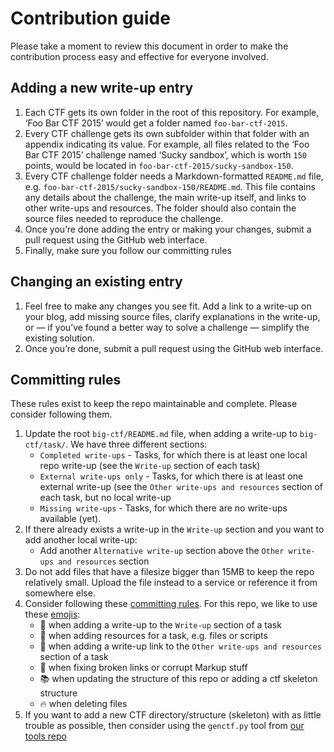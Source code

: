 # Contribution guide

Please take a moment to review this document in order to make the contribution process easy and effective for everyone involved.

## Adding a new write-up entry

1. Each CTF gets its own folder in the root of this repository. For example, ‘Foo Bar CTF 2015’ would get a folder named `foo-bar-ctf-2015`.
2. Every CTF challenge gets its own subfolder within that folder with an appendix indicating its value. For example, all files related to the ‘Foo Bar CTF 2015’ challenge named ‘Sucky sandbox’, which is worth `150` points, would be located in `foo-bar-ctf-2015/sucky-sandbox-150`.
3. Every CTF challenge folder needs a Markdown-formatted `README.md` file, e.g. `foo-bar-ctf-2015/sucky-sandbox-150/README.md`. This file contains any details about the challenge, the main write-up itself, and links to other write-ups and resources. The folder should also contain the source files needed to reproduce the challenge.
4. Once you’re done adding the entry or making your changes, submit a pull request using the GitHub web interface.
5. Finally, make sure you follow our committing rules

## Changing an existing entry

1. Feel free to make any changes you see fit. Add a link to a write-up on your blog, add missing source files, clarify explanations in the write-up, or — if you’ve found a better way to solve a challenge — simplify the existing solution.
2. Once you’re done, submit a pull request using the GitHub web interface.

## Committing rules
These rules exist to keep the repo maintainable and complete. Please consider following them.

1. Update the root `big-ctf/README.md` file, when adding a write-up to `big-ctf/task/`. We have three different sections:
	* `Completed write-ups` - Tasks, for which there is at least one local repo write-up (see the `Write-up` section of each task)
	* `External write-ups only` - Tasks, for which there is at least one external write-up (see the `Other write-ups and resources` section of each task, but no local write-up
	* `Missing write-ups` - Tasks, for which there are no write-ups available (yet).
2. If there already exists a write-up in the `Write-up` section and you want to add another local write-up:
	- Add another `Alternative write-up` section above the `Other write-ups and resources` section
3. Do not add files that have a filesize bigger than 15MB to keep the repo relatively small. Upload the file instead to a service or reference it from somewhere else.
4. Consider following these [committing rules](https://github.com/atom/atom/blob/master/CONTRIBUTING.md#git-commit-messages). For this repo, we like to use these [emojis](http://www.emoji-cheat-sheet.com/):
	* :memo: when adding a write-up to the `Write-up` section of a task
	* :floppy_disk: when adding resources for a task, e.g. files or scripts
	* :link: when adding a write-up link to the `Other write-ups and resources` section of a task
	* :pill: when fixing broken links or corrupt Markup stuff
	* :books: when updating the structure of this repo or adding a ctf skeleton structure
	* :fire: when deleting files
5. If you want to add a new CTF directory/structure (skeleton) with as little trouble as possible, then consider using the `genctf.py` tool from [our tools repo](https://github.com/ctfs/write-ups-tools/)
